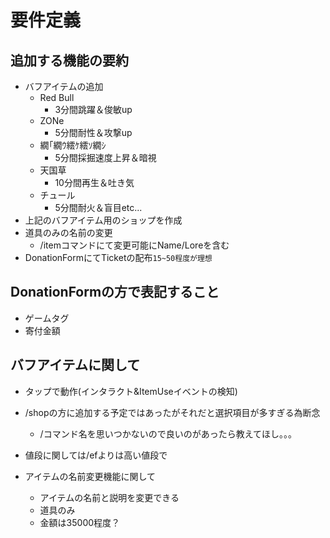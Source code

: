 # 要件定義

## 追加する機能の要約
* バフアイテムの追加
  * Red Bull
    * 3分間跳躍＆俊敏up
  * ZONe
    * 5分間耐性＆攻撃up
  * 繝｢繝ｳ繧ｹ繧ｿ繝ｼ
    * 5分間採掘速度上昇＆暗視
  * 天国草
    * 10分間再生＆吐き気
  * チュール
    * 5分間耐火＆盲目etc...
* 上記のバフアイテム用のショップを作成
* 道具のみの名前の変更
  * /itemコマンドにて変更可能にName/Loreを含む
* DonationFormにてTicketの配布`15~50程度が理想`

## DonationFormの方で表記すること
* ゲームタグ
* 寄付金額

## バフアイテムに関して
* タップで動作(インタラクト&ItemUseイベントの検知)
* /shopの方に追加する予定ではあったがそれだと選択項目が多すぎる為断念
  * /コマンド名を思いつかないので良いのがあったら教えてほし。。。
* 値段に関しては/efよりは高い値段で

* アイテムの名前変更機能に関して
  * アイテムの名前と説明を変更できる
  * 道具のみ
  * 金額は35000程度？